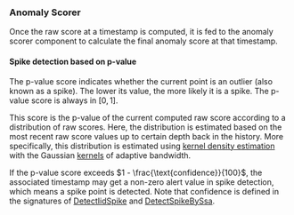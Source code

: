 ### Anomaly Scorer
Once the raw score at a timestamp is computed, it is fed to the anomaly scorer component to calculate the final anomaly score at that timestamp.

#### Spike detection based on p-value
The p-value score indicates whether the current point is an outlier (also known as a spike).
The lower its value, the more likely it is a spike. The p-value score is always in $[0, 1]$.

This score is the p-value of the current computed raw score according to a distribution of raw scores.
Here, the distribution is estimated based on the most recent raw score values up to certain depth back in the history.
More specifically, this distribution is estimated using [kernel density estimation](https://en.wikipedia.org/wiki/Kernel_density_estimation) with the Gaussian [kernels](https://en.wikipedia.org/wiki/Kernel_(statistics)#In_non-parametric_statistics) of adaptive bandwidth.

If the p-value score exceeds $1 - \frac{\text{confidence}}{100}$, the associated timestamp may get a non-zero alert value in spike detection, which means a spike point is detected.
Note that $\text{confidence}$ is defined in the signatures of [DetectIidSpike](xref:Microsoft.ML.TimeSeriesCatalog.DetectIidSpike(Microsoft.ML.TransformsCatalog,System.String,System.String,System.Int32,System.Int32,Microsoft.ML.Transforms.TimeSeries.AnomalySide))
and [DetectSpikeBySsa](xref:Microsoft.ML.TimeSeriesCatalog.DetectSpikeBySsa(Microsoft.ML.TransformsCatalog,System.String,System.String,System.Int32,System.Int32,System.Int32,System.Int32,Microsoft.ML.Transforms.TimeSeries.AnomalySide,Microsoft.ML.Transforms.TimeSeries.ErrorFunction)).